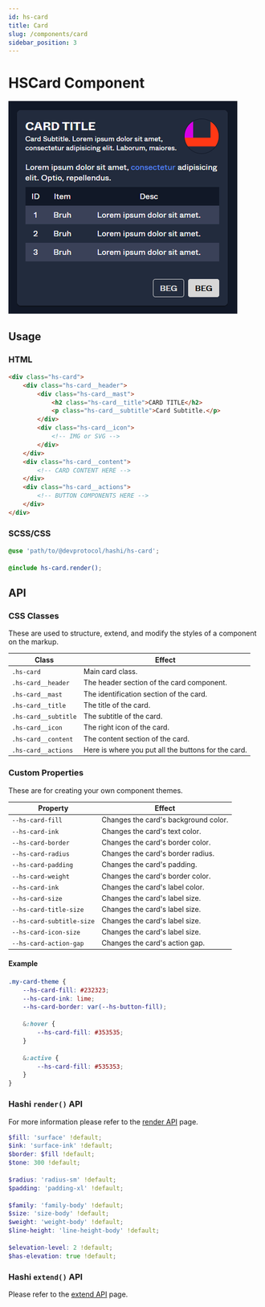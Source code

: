 ```yaml
---
id: hs-card
title: Card
slug: /components/card
sidebar_position: 3
---
```

# HSCard Component
![card.png](card.png)

## Usage
### HTML
```html
<div class="hs-card">
    <div class="hs-card__header">
        <div class="hs-card__mast">
            <h2 class="hs-card__title">CARD TITLE</h2>
            <p class="hs-card__subtitle">Card Subtitle.</p>
        </div>
        <div class="hs-card__icon">
            <!-- IMG or SVG -->
        </div>
    </div>
    <div class="hs-card__content">
        <!-- CARD CONTENT HERE -->
    </div>
    <div class="hs-card__actions">
        <!-- BUTTON COMPONENTS HERE -->
    </div>
</div>
```

### SCSS/CSS
```scss
@use 'path/to/@devprotocol/hashi/hs-card';

@include hs-card.render();
```

## API
### CSS Classes
These are used to structure, extend, and modify the styles of a component on the markup.

| Class                | Effect                                              |
|----------------------|-----------------------------------------------------|
| `.hs-card`           | Main card class.                                    |
| `.hs-card__header`   | The header section of the card component.           |
| `.hs-card__mast`     | The identification section of the card.             |
| `.hs-card__title`    | The title of the card.                              |
| `.hs-card__subtitle` | The subtitle of the card.                           |
| `.hs-card__icon`     | The right icon of the card.                         |
| `.hs-card__content`  | The content section of the card.                    |
| `.hs-card__actions`  | Here is where you put all the buttons for the card. |

### Custom Properties
These are for creating your own component themes.

| Property                  | Effect                               |
|---------------------------|--------------------------------------|
| `--hs-card-fill`          | Changes the card's background color. |
| `--hs-card-ink`           | Changes the card's text color.       |
| `--hs-card-border`        | Changes the card's border color.     |
| `--hs-card-radius`        | Changes the card's border radius.    |
| `--hs-card-padding`       | Changes the card's padding.          |
| `--hs-card-weight`        | Changes the card's border color.     |
| `--hs-card-ink`           | Changes the card's label color.      |
| `--hs-card-size`          | Changes the card's label size.       |
| `--hs-card-title-size`    | Changes the card's label size.       |
| `--hs-card-subtitle-size` | Changes the card's label size.       |
| `--hs-card-icon-size`     | Changes the card's label size.       |
| `--hs-card-action-gap`    | Changes the card's action gap.       |

#### Example
```scss
.my-card-theme {
    --hs-card-fill: #232323;
    --hs-card-ink: lime;
    --hs-card-border: var(--hs-button-fill);
    
    &:hover {
        --hs-card-fill: #353535;
    }
    
    &:active {
        --hs-card-fill: #535353;
    }
}
```
### Hashi `render()` API
For more information please refer to the [render API](../hs-core/core-apis/Render.md) page.

```scss
$fill: 'surface' !default;
$ink: 'surface-ink' !default;
$border: $fill !default;
$tone: 300 !default;

$radius: 'radius-sm' !default;
$padding: 'padding-xl' !default;

$family: 'family-body' !default;
$size: 'size-body' !default;
$weight: 'weight-body' !default;
$line-height: 'line-height-body' !default;

$elevation-level: 2 !default;
$has-elevation: true !default;
```

### Hashi `extend()` API
Please refer to the [extend API](../hs-core/core-apis/Extend.md) page.